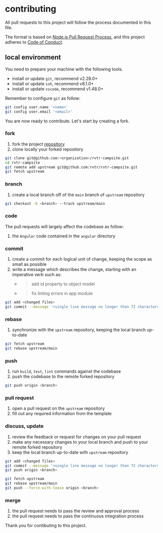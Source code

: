 # contributing

All pull requests to this project will follow the process documented in this file.

The format is based on [Node.js Pull Request Process][nodejs],
and this project adheres to [Code of Conduct][code_of_conduct].

## local environment

You need to prepare your machine with the following tools.

- install or update `git`, recommend v2.28.0+
- install or update `ssh`, recommend v8.1.0+
- install or update `vscode`, recommend v1.48.0+

Remember to configure `git` as follow:

```zsh
git config user.name '<name>'
git config user.email '<email>'
```

You are now ready to contribute. Let's start by creating a fork.

### fork

1. fork the project [repository][project]
1. clone locally your forked repository

```zsh
git clone git@github.com:<organization>/rvtr-campsite.git
cd rvtr-campsite
git remote add upstream git@github.com:rvtr/rvtr-campsite.git
git fetch upstream
```

### branch

1. create a local branch off of the `main` branch of `upstream` repository

```zsh
git checkout -b <branch> --track upstream/main
```

### code

The pull requests will largely affect the codebase as follow:

1. the `Angular` code contained in the `angular` directory

### commit

1. create a commit for each logical unit of change, keeping the scope as small as possible
1. write a message which describes the change, starting with an imperative verb such as:
   - > add id property to object model
   - > fix linting errors in app module

```zsh
git add <changed files>
git commit --message '<single line message no longer than 72 characters>'
```

### rebase

1. synchronize with the `upstream` repository, keeping the local branch up-to-date

```zsh
git fetch upstream
git rebase upstream/main
```

### push

1. run `build`, `test`, `lint` commands against the codebase
1. push the codebase to the remote forked repository

```zsh
git push origin <branch>
```

### pull request

1. open a pull request on the `upstream` repository
2. fill out any required information from the template

### discuss, update

1. review the feedback or request for changes on your pull request
1. make any necessary changes to your local branch and push to your remote forked repository
1. keep the local branch up-to-date with `upstream` repository

```zsh
git add <changed files>
git commit --message '<single line message no longer than 72 characters>'
git push origin <branch>
```

```zsh
git fetch upstream
git rebase upstream/main
git push --force-with-lease origin <branch>
```

### merge

1. the pull request needs to pass the review and approval process
1. the pull request needs to pass the continuous integration process

Thank you for contibuting to this project.

[code_of_conduct]: https://github.com/rvtr/rvtr-campsite/blob/main/.github/CODE_OF_CONDUCT.md 'code of conduct'
[nodejs]: https://github.com/nodejs/node/blob/main/doc/guides/contributing/pull-requests.md 'nodejs pull request process'
[project]: https://github.com/rvtr/rvtr-campsite 'campsite'
